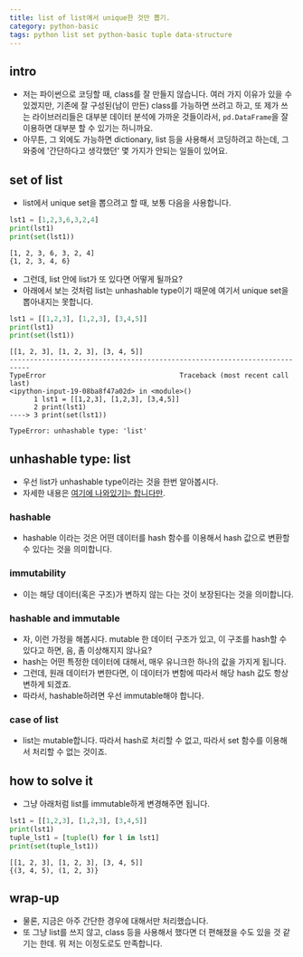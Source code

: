 ```yaml
---
title: list of list에서 unique한 것만 뽑기. 
category: python-basic
tags: python list set python-basic tuple data-structure
---
```


## intro

- 저는 파이썬으로 코딩할 때, class를 잘 만들지 않습니다. 여러 가지 이유가 있을 수 있겠지만, 기존에 잘 구성된(남이 만든) class를 가능하면 쓰려고 하고, 또 제가 쓰는 라이브러리들은 대부분 데이터 분석에 가까운 것들이라서, `pd.DataFrame`을 잘 이용하면 대부분 할 수 있기는 하니까요. 
- 아무튼, 그 외에도 가능하면 dictionary, list 등을 사용해서 코딩하려고 하는데, 그 와중에 '간단하다고 생각했던' 몇 가지가 안되는 일들이 있어요. 

## set of list

- list에서 unique set을 뽑으려고 할 때, 보통 다음을 사용합니다. 

```python
lst1 = [1,2,3,6,3,2,4]
print(lst1)
print(set(lst1))
```

```plaintext
[1, 2, 3, 6, 3, 2, 4]
{1, 2, 3, 4, 6}
```

- 그런데, list 안에 list가 또 있다면 어떻게 될까요? 
- 아래에서 보는 것처럼 list는 unhashable type이기 때문에 여기서 unique set을 뽑아내지는 못합니다. 

```python
lst1 = [[1,2,3], [1,2,3], [3,4,5]]
print(lst1)
print(set(lst1))
```

```plaintext
[[1, 2, 3], [1, 2, 3], [3, 4, 5]]
---------------------------------------------------------------------------
TypeError                                 Traceback (most recent call last)
<ipython-input-19-08ba8f47a02d> in <module>()
      1 lst1 = [[1,2,3], [1,2,3], [3,4,5]]
      2 print(lst1)
----> 3 print(set(lst1))

TypeError: unhashable type: 'list'
```

## unhashable type: list

- 우선 list가 unhashable type이라는 것을 한번 알아봅시다. 
- 자세한 내용은 [여기에 나와있기는 합니다만](https://stackoverflow.com/questions/2671376/hashable-immutable). 

### hashable 

- hashable 이라는 것은 어떤 데이터를 hash 함수를 이용해서 hash 값으로 변환할 수 있다는 것을 의미합니다. 

### immutability

- 이는 해당 데이터(혹은 구조)가 변하지 않는 다는 것이 보장된다는 것을 의미합니다. 

### hashable and immutable 

- 자, 이런 가정을 해봅시다. mutable 한 데이터 구조가 있고, 이 구조를 hash할 수 있다고 하면, 음, 좀 이상해지지 않나요? 
- hash는 어떤 특정한 데이터에 대해서, 매우 유니크한 하나의 값을 가지게 됩니다. 
- 그런데, 원래 데이터가 변한다면, 이 데이터가 변함에 따라서 해당 hash 값도 항상 변하게 되겠죠. 
- 따라서, hashable하려면 우선 immutable해야 합니다.

### case of list

- list는 mutable합니다. 따라서 hash로 처리할 수 없고, 따라서 set 함수를 이용해서 처리할 수 없는 것이죠. 

## how to solve it

- 그냥 아래처럼 list를 immutable하게 변경해주면 됩니다. 

```python
lst1 = [[1,2,3], [1,2,3], [3,4,5]]
print(lst1)
tuple_lst1 = [tuple(l) for l in lst1]
print(set(tuple_lst1))
```

```plaintext
[[1, 2, 3], [1, 2, 3], [3, 4, 5]]
{(3, 4, 5), (1, 2, 3)}
```

## wrap-up

- 물론, 지금은 아주 간단한 경우에 대해서만 처리했습니다. 
- 또 그냥 list를 쓰지 않고, class 등을 사용해서 했다면 더 편해졌을 수도 있을 것 같기는 한데. 뭐 저는 이정도로도 만족합니다.

